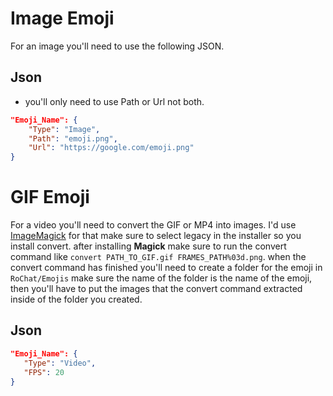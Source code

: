 
# Image Emoji
For an image you'll need to use the following JSON.

## Json
* you'll only need to use Path or Url not both.

```json
"Emoji_Name": {
	"Type": "Image",
	"Path": "emoji.png",
	"Url": "https://google.com/emoji.png"
}
```
# GIF Emoji

For a video you'll need to convert the GIF or MP4 into images. I'd use [ImageMagick](https://imagemagick.org/) for that make sure to select legacy in the installer so you install convert.
after installing **Magick** make sure to run the convert command like `convert PATH_TO_GIF.gif FRAMES_PATH%03d.png`.
when the convert command has finished you'll need to create a folder for the emoji in `RoChat/Emojis` make sure the name of the folder is the name of the emoji, then you'll have to put the images that the convert command extracted inside of the folder you created.

## Json
 ```json
"Emoji_Name": {
	"Type": "Video",
	"FPS": 20
}
```
